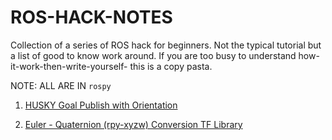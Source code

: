 # ROS-HACK-NOTES
Collection of a series of ROS hack for beginners. Not the typical tutorial but a list of good to know work around.
If you are too busy to understand how-it-work-then-write-yourself- this is a copy pasta.

NOTE: ALL ARE IN ```rospy```

1. [HUSKY Goal Publish with Orientation](./Husky_Goal_Orientation_Calculation/README.md)

2. [Euler - Quaternion (rpy-xyzw) Conversion TF Library](./ROS-Euler-Quaternion/README.md)
